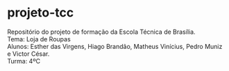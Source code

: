 # projeto-tcc
Repositório do projeto de formação da Escola Técnica de Brasília.  
Tema: Loja de Roupas  
Alunos: Esther das Virgens, Hiago Brandão, Matheus Vinícius, Pedro Muniz e Victor César.  
Turma: 4ºC  
